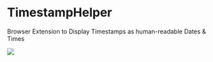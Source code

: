 # TimestampHelper
Browser Extension to Display Timestamps as human-readable Dates &amp; Times


![](https://yeleha.co/2RsQjMx)
